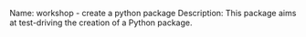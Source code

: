 Name: workshop - create a python package
Description: This package aims at test-driving the creation of a Python package.